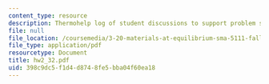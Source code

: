 ```yaml
---
content_type: resource
description: Thermohelp log of student discussions to support problem sets.
file: null
file_location: /coursemedia/3-20-materials-at-equilibrium-sma-5111-fall-2003/398c9dc5f1d4d8748fe5bba04f60ea18_hw2_32.pdf
file_type: application/pdf
resourcetype: Document
title: hw2_32.pdf
uid: 398c9dc5-f1d4-d874-8fe5-bba04f60ea18
---
```


